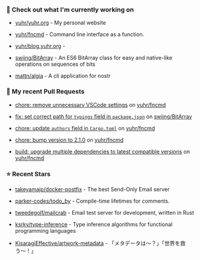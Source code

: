 ### 👷 Check out what I'm currently working on



- [yuhr/yuhr.org](https://github.com/yuhr/yuhr.org) - My personal website

- [yuhr/fncmd](https://github.com/yuhr/fncmd) - Command line interface as a function.

- [yuhr/blog.yuhr.org](https://github.com/yuhr/blog.yuhr.org) - 

- [swiing/BitArray](https://github.com/swiing/BitArray) - An ES6 BitArray class for easy and native-like operations on sequences of bits 

- [mattn/algia](https://github.com/mattn/algia) - A cli application for nostr

### 🔨 My recent Pull Requests



- [chore: remove unnecessary VSCode settings](https://github.com/yuhr/fncmd/pull/56) on [yuhr/fncmd](https://github.com/yuhr/fncmd)

- [fix: set correct path for `typings` field in `package.json`](https://github.com/swiing/BitArray/pull/30) on [swiing/BitArray](https://github.com/swiing/BitArray)

- [chore: update `authors` field in `Cargo.toml`](https://github.com/yuhr/fncmd/pull/55) on [yuhr/fncmd](https://github.com/yuhr/fncmd)

- [chore: bump version to 2.1.0](https://github.com/yuhr/fncmd/pull/54) on [yuhr/fncmd](https://github.com/yuhr/fncmd)

- [build: upgrade multiple dependencies to latest compatible versions](https://github.com/yuhr/fncmd/pull/53) on [yuhr/fncmd](https://github.com/yuhr/fncmd)

### ⭐ Recent Stars



- [takeyamajp/docker-postfix](https://github.com/takeyamajp/docker-postfix) - The best Send-Only Email server

- [parker-codes/todo_by](https://github.com/parker-codes/todo_by) - Compile-time lifetimes for comments.

- [tweedegolf/mailcrab](https://github.com/tweedegolf/mailcrab) - Email test server for development, written in Rust

- [ksrky/type-inference](https://github.com/ksrky/type-inference) - Type inference algorithms for functional programming languages

- [KisaragiEffective/artwork-metadata](https://github.com/KisaragiEffective/artwork-metadata) - 「メタデータは〜？」「世界を救う〜！」